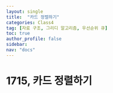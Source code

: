 ```yaml
---
layout: single
title:  "카드 정렬하기"
categories: Class4
tag: [자료 구조, 그리디 알고리즘, 우선순위 큐]
toc: true
author_profile: false
sidebar: 
nav: "docs"
---
```


# 1715, 카드 정렬하기
